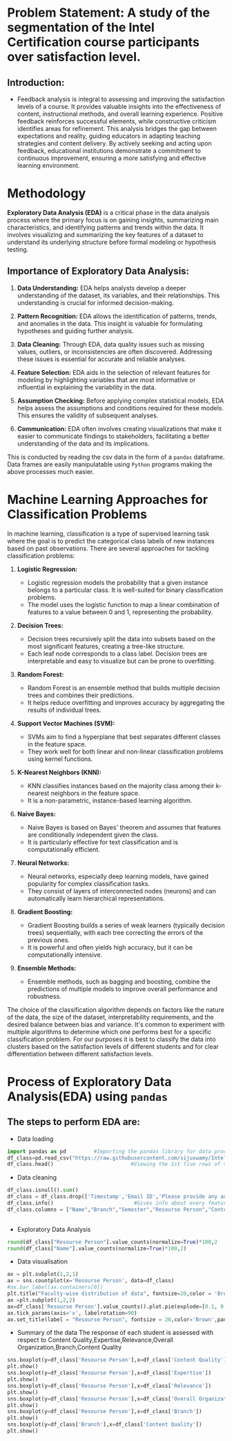 # Problem Statement: A study of the segmentation of the Intel Certification course participants over satisfaction level.

## Introduction:
- Feedback analysis is integral to assessing and improving the satisfaction levels of a course. It provides valuable insights into the effectiveness of content, instructional methods, and overall learning experience. Positive feedback reinforces successful elements, while constructive criticism identifies areas for refinement. This analysis bridges the gap between expectations and reality, guiding educators in adapting teaching strategies and content delivery. By actively seeking and acting upon feedback, educational institutions demonstrate a commitment to continuous improvement, ensuring a more satisfying and effective learning environment.

# Methodology

**Exploratory Data Analysis (EDA)** is a critical phase in the data analysis process where the primary focus is on gaining insights, summarizing main characteristics, and identifying patterns and trends within the data. It involves visualizing and summarizing the key features of a dataset to understand its underlying structure before formal modeling or hypothesis testing.

## Importance of Exploratory Data Analysis:

1. **Data Understanding:** EDA helps analysts develop a deeper understanding of the dataset, its variables, and their relationships. This understanding is crucial for informed decision-making.

2. **Pattern Recognition:** EDA allows the identification of patterns, trends, and anomalies in the data. This insight is valuable for formulating hypotheses and guiding further analysis.

3. **Data Cleaning:** Through EDA, data quality issues such as missing values, outliers, or inconsistencies are often discovered. Addressing these issues is essential for accurate and reliable analyses.

4. **Feature Selection:** EDA aids in the selection of relevant features for modeling by highlighting variables that are most informative or influential in explaining the variability in the data.

5. **Assumption Checking:** Before applying complex statistical models, EDA helps assess the assumptions and conditions required for these models. This ensures the validity of subsequent analyses.

6. **Communication:** EDA often involves creating visualizations that make it easier to communicate findings to stakeholders, facilitating a better understanding of the data and its implications.

This is conducted by reading the csv data in the form of a `pandas` dataframe. Data frames are easily manipulatable using `Python` programs making the above processes much easier.

# Machine Learning Approaches for Classification Problems

In machine learning, classification is a type of supervised learning task where the goal is to predict the categorical class labels of new instances based on past observations. There are several approaches for tackling classification problems:

1. **Logistic Regression:**
   - Logistic regression models the probability that a given instance belongs to a particular class. It is well-suited for binary classification problems.
   - The model uses the logistic function to map a linear combination of features to a value between 0 and 1, representing the probability.

2. **Decision Trees:**
   - Decision trees recursively split the data into subsets based on the most significant features, creating a tree-like structure.
   - Each leaf node corresponds to a class label. Decision trees are interpretable and easy to visualize but can be prone to overfitting.

3. **Random Forest:**
   - Random Forest is an ensemble method that builds multiple decision trees and combines their predictions.
   - It helps reduce overfitting and improves accuracy by aggregating the results of individual trees.

4. **Support Vector Machines (SVM):**
   - SVMs aim to find a hyperplane that best separates different classes in the feature space.
   - They work well for both linear and non-linear classification problems using kernel functions.

5. **K-Nearest Neighbors (KNN):**
   - KNN classifies instances based on the majority class among their k-nearest neighbors in the feature space.
   - It is a non-parametric, instance-based learning algorithm.

6. **Naive Bayes:**
   - Naive Bayes is based on Bayes' theorem and assumes that features are conditionally independent given the class.
   - It is particularly effective for text classification and is computationally efficient.

7. **Neural Networks:**
   - Neural networks, especially deep learning models, have gained popularity for complex classification tasks.
   - They consist of layers of interconnected nodes (neurons) and can automatically learn hierarchical representations.

8. **Gradient Boosting:**
   - Gradient Boosting builds a series of weak learners (typically decision trees) sequentially, with each tree correcting the errors of the previous ones.
   - It is powerful and often yields high accuracy, but it can be computationally intensive.

9. **Ensemble Methods:**
   - Ensemble methods, such as bagging and boosting, combine the predictions of multiple models to improve overall performance and robustness.
   
The choice of the classification algorithm depends on factors like the nature of the data, the size of the dataset, interpretability requirements, and the desired balance between bias and variance. It's common to experiment with multiple algorithms to determine which one performs best for a specific classification problem. For our purposes it is best to classify the data into clusters based on the satisfaction levels of different students and for clear differentiation between different satisfaction levels.

# Process of Exploratory Data Analysis(EDA) using `pandas`
## The steps to perform EDA are:
- Data loading
```python
import pandas as pd         #Importing the pandas library for data processing
df_class=pd.read_csv("https://raw.githubusercontent.com/sijuswamy/Intel-Unnati-sessions/main/Feed_back_data.csv")      #Pulling the dataset from GitHub
df_class.head()                         #Viewing the 1st five rows of the data to verify the dataset
```
- Data cleaning
```python
df_class.isnull().sum()
df_class = df_class.drop(['Timestamp','Email ID','Please provide any additional comments, suggestions, or feedback you have regarding the session. Your insights are valuable and will help us enhance the overall learning experience.'],axis=1)   #These datasets provide no help additonal data for our goal
df_class.info()                          #Gives info about every feature of the dataset
df_class.columns = ["Name","Branch","Semester","Resourse Person","Content Quality","Effeciveness","Expertise","Relevance","Overall Organization"]   #Assign better column names                                                                            #for easier understanding
   
```
- Exploratory Data Analysis
```python
round(df_class["Resourse Person"].value_counts(normalize=True)*100,2
round(df_class["Name"].value_counts(normalize=True)*100,2)
```
- Data visualisation
```python
ax = plt.subplot(1,2,1)
ax = sns.countplot(x='Resourse Person', data=df_class)
#ax.bar_label(ax.containers[0])
plt.title("Faculty-wise distribution of data", fontsize=20,color = 'Brown',pad=20)
ax =plt.subplot(1,2,2)
ax=df_class['Resourse Person'].value_counts().plot.pie(explode=[0.1, 0.1,0.1,0.1,0.1],autopct='%1.2f%%',shadow=True);
ax.tick_params(axis='x', labelrotation=90)
ax.set_title(label = "Resourse Person", fontsize = 20,color='Brown',pad=20);
```
- Summary of the data
  The response of each student is assessed with respect to Content Quality,Expertise,Relevance,Overall Organization,Branch,Content Quality
```python
sns.boxplot(y=df_class['Resourse Person'],x=df_class['Content Quality'])
plt.show()
sns.boxplot(y=df_class['Resourse Person'],x=df_class['Expertise'])
plt.show()
sns.boxplot(y=df_class['Resourse Person'],x=df_class['Relevance'])
plt.show()
sns.boxplot(y=df_class['Resourse Person'],x=df_class['Overall Organization'])
plt.show()
sns.boxplot(y=df_class['Resourse Person'],x=df_class['Branch'])
plt.show()
sns.boxplot(y=df_class['Branch'],x=df_class['Content Quality'])
plt.show()
```




